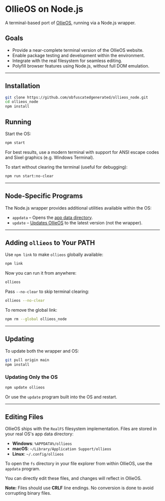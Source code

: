 # OllieOS on Node.js

A terminal-based port of [OllieOS](https://github.com/obfuscatedgenerated/obfuscatedgenerated.github.io), running via a Node.js wrapper.

## Goals

- Provide a near-complete terminal version of the OllieOS website.
- Enable package testing and development within the environment.
- Integrate with the real filesystem for seamless editing.
- Polyfill browser features using Node.js, without full DOM emulation.

---

## Installation

```bash
git clone https://github.com/obfuscatedgenerated/ollieos_node.git
cd ollieos_node
npm install
```

## Running

Start the OS:

```bash
npm start
```

For best results, use a modern terminal with support for ANSI escape codes and Sixel graphics (e.g. Windows Terminal).

To start without clearing the terminal (useful for debugging):

```bash
npm run start:no-clear
```

---

## Node-Specific Programs

The Node.js wrapper provides additional utilities available within the OS:

- `appdata` – Opens the [app data directory](#editing-files).
- `update` – [Updates OllieOS](#updating-only-the-os) to the latest version (not the wrapper).

---

## Adding `ollieos` to Your PATH

Use `npm link` to make `ollieos` globally available:

```bash
npm link
```

Now you can run it from anywhere:

```bash
ollieos
```

Pass `--no-clear` to skip terminal clearing:

```bash
ollieos --no-clear
```

To remove the global link:

```bash
npm rm --global ollieos_node
```

---

## Updating

To update both the wrapper and OS:

```bash
git pull origin main
npm install
```

### Updating Only the OS

```bash
npm update ollieos
```

Or use the `update` program built into the OS and restart.

---

## Editing Files

OllieOS ships with the `RealFS` filesystem implementation. Files are stored in your real OS's app data directory:

- **Windows**: `%APPDATA%/ollieos`
- **macOS**: `~/Library/Application Support/ollieos`
- **Linux**: `~/.config/ollieos`

To open the `fs` directory in your file explorer from within OllieOS, use the `appdata` program.

You can directly edit these files, and changes will reflect in OllieOS.

**Note:** Files should use **CRLF** line endings. No conversion is done to avoid corrupting binary files.
